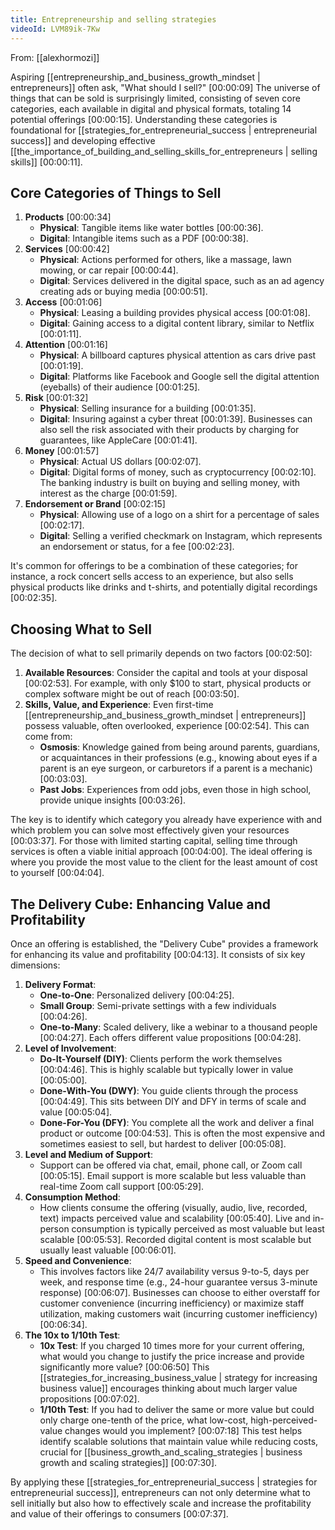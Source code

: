 ```yaml
---
title: Entrepreneurship and selling strategies
videoId: LVM89ik-7Kw
---
```


From: [[alexhormozi]] <br/> 

Aspiring [[entrepreneurship_and_business_growth_mindset | entrepreneurs]] often ask, "What should I sell?" <a class="yt-timestamp" data-t="00:00:09">[00:00:09]</a> The universe of things that can be sold is surprisingly limited, consisting of seven core categories, each available in digital and physical formats, totaling 14 potential offerings <a class="yt-timestamp" data-t="00:00:15">[00:00:15]</a>. Understanding these categories is foundational for [[strategies_for_entrepreneurial_success | entrepreneurial success]] and developing effective [[the_importance_of_building_and_selling_skills_for_entrepreneurs | selling skills]] <a class="yt-timestamp" data-t="00:00:11">[00:00:11]</a>.

## Core Categories of Things to Sell

1.  **Products** <a class="yt-timestamp" data-t="00:00:34">[00:00:34]</a>
    *   **Physical**: Tangible items like water bottles <a class="yt-timestamp" data-t="00:00:36">[00:00:36]</a>.
    *   **Digital**: Intangible items such as a PDF <a class="yt-timestamp" data-t="00:00:38">[00:00:38]</a>.
2.  **Services** <a class="yt-timestamp" data-t="00:00:42">[00:00:42]</a>
    *   **Physical**: Actions performed for others, like a massage, lawn mowing, or car repair <a class="yt-timestamp" data-t="00:00:44">[00:00:44]</a>.
    *   **Digital**: Services delivered in the digital space, such as an ad agency creating ads or buying media <a class="yt-timestamp" data-t="00:00:51">[00:00:51]</a>.
3.  **Access** <a class="yt-timestamp" data-t="00:01:06">[00:01:06]</a>
    *   **Physical**: Leasing a building provides physical access <a class="yt-timestamp" data-t="00:01:08">[00:01:08]</a>.
    *   **Digital**: Gaining access to a digital content library, similar to Netflix <a class="yt-timestamp" data-t="00:01:11">[00:01:11]</a>.
4.  **Attention** <a class="yt-timestamp" data-t="00:01:16">[00:01:16]</a>
    *   **Physical**: A billboard captures physical attention as cars drive past <a class="yt-timestamp" data-t="00:01:19">[00:01:19]</a>.
    *   **Digital**: Platforms like Facebook and Google sell the digital attention (eyeballs) of their audience <a class="yt-timestamp" data-t="00:01:25">[00:01:25]</a>.
5.  **Risk** <a class="yt-timestamp" data-t="00:01:32">[00:01:32]</a>
    *   **Physical**: Selling insurance for a building <a class="yt-timestamp" data-t="00:01:35">[00:01:35]</a>.
    *   **Digital**: Insuring against a cyber threat <a class="yt-timestamp" data-t="00:01:39">[00:01:39]</a>. Businesses can also sell the risk associated with their products by charging for guarantees, like AppleCare <a class="yt-timestamp" data-t="00:01:41">[00:01:41]</a>.
6.  **Money** <a class="yt-timestamp" data-t="00:01:57">[00:01:57]</a>
    *   **Physical**: Actual US dollars <a class="yt-timestamp" data-t="00:02:07">[00:02:07]</a>.
    *   **Digital**: Digital forms of money, such as cryptocurrency <a class="yt-timestamp" data-t="00:02:10">[00:02:10]</a>. The banking industry is built on buying and selling money, with interest as the charge <a class="yt-timestamp" data-t="00:01:59">[00:01:59]</a>.
7.  **Endorsement or Brand** <a class="yt-timestamp" data-t="00:02:15">[00:02:15]</a>
    *   **Physical**: Allowing use of a logo on a shirt for a percentage of sales <a class="yt-timestamp" data-t="00:02:17">[00:02:17]</a>.
    *   **Digital**: Selling a verified checkmark on Instagram, which represents an endorsement or status, for a fee <a class="yt-timestamp" data-t="00:02:23">[00:02:23]</a>.

It's common for offerings to be a combination of these categories; for instance, a rock concert sells access to an experience, but also sells physical products like drinks and t-shirts, and potentially digital recordings <a class="yt-timestamp" data-t="00:02:35">[00:02:35]</a>.

## Choosing What to Sell

The decision of what to sell primarily depends on two factors <a class="yt-timestamp" data-t="00:02:50">[00:02:50]</a>:

1.  **Available Resources**: Consider the capital and tools at your disposal <a class="yt-timestamp" data-t="00:02:53">[00:02:53]</a>. For example, with only $100 to start, physical products or complex software might be out of reach <a class="yt-timestamp" data-t="00:03:50">[00:03:50]</a>.
2.  **Skills, Value, and Experience**: Even first-time [[entrepreneurship_and_business_growth_mindset | entrepreneurs]] possess valuable, often overlooked, experience <a class="yt-timestamp" data-t="00:02:54">[00:02:54]</a>. This can come from:
    *   **Osmosis**: Knowledge gained from being around parents, guardians, or acquaintances in their professions (e.g., knowing about eyes if a parent is an eye surgeon, or carburetors if a parent is a mechanic) <a class="yt-timestamp" data-t="00:03:03">[00:03:03]</a>.
    *   **Past Jobs**: Experiences from odd jobs, even those in high school, provide unique insights <a class="yt-timestamp" data-t="00:03:26">[00:03:26]</a>.

The key is to identify which category you already have experience with and which problem you can solve most effectively given your resources <a class="yt-timestamp" data-t="00:03:37">[00:03:37]</a>. For those with limited starting capital, selling time through services is often a viable initial approach <a class="yt-timestamp" data-t="00:04:00">[00:04:00]</a>. The ideal offering is where you provide the most value to the client for the least amount of cost to yourself <a class="yt-timestamp" data-t="00:04:04">[00:04:04]</a>.

## The Delivery Cube: Enhancing Value and Profitability

Once an offering is established, the "Delivery Cube" provides a framework for enhancing its value and profitability <a class="yt-timestamp" data-t="00:04:13">[00:04:13]</a>. It consists of six key dimensions:

1.  **Delivery Format**:
    *   **One-to-One**: Personalized delivery <a class="yt-timestamp" data-t="00:04:25">[00:04:25]</a>.
    *   **Small Group**: Semi-private settings with a few individuals <a class="yt-timestamp" data-t="00:04:26">[00:04:26]</a>.
    *   **One-to-Many**: Scaled delivery, like a webinar to a thousand people <a class="yt-timestamp" data-t="00:04:27">[00:04:27]</a>. Each offers different value propositions <a class="yt-timestamp" data-t="00:04:28">[00:04:28]</a>.
2.  **Level of Involvement**:
    *   **Do-It-Yourself (DIY)**: Clients perform the work themselves <a class="yt-timestamp" data-t="00:04:46">[00:04:46]</a>. This is highly scalable but typically lower in value <a class="yt-timestamp" data-t="00:05:00">[00:05:00]</a>.
    *   **Done-With-You (DWY)**: You guide clients through the process <a class="yt-timestamp" data-t="00:04:49">[00:04:49]</a>. This sits between DIY and DFY in terms of scale and value <a class="yt-timestamp" data-t="00:05:04">[00:05:04]</a>.
    *   **Done-For-You (DFY)**: You complete all the work and deliver a final product or outcome <a class="yt-timestamp" data-t="00:04:53">[00:04:53]</a>. This is often the most expensive and sometimes easiest to sell, but hardest to deliver <a class="yt-timestamp" data-t="00:05:08">[00:05:08]</a>.
3.  **Level and Medium of Support**:
    *   Support can be offered via chat, email, phone call, or Zoom call <a class="yt-timestamp" data-t="00:05:15">[00:05:15]</a>. Email support is more scalable but less valuable than real-time Zoom call support <a class="yt-timestamp" data-t="00:05:29">[00:05:29]</a>.
4.  **Consumption Method**:
    *   How clients consume the offering (visually, audio, live, recorded, text) impacts perceived value and scalability <a class="yt-timestamp" data-t="00:05:40">[00:05:40]</a>. Live and in-person consumption is typically perceived as most valuable but least scalable <a class="yt-timestamp" data-t="00:05:53">[00:05:53]</a>. Recorded digital content is most scalable but usually least valuable <a class="yt-timestamp" data-t="00:06:01">[00:06:01]</a>.
5.  **Speed and Convenience**:
    *   This involves factors like 24/7 availability versus 9-to-5, days per week, and response time (e.g., 24-hour guarantee versus 3-minute response) <a class="yt-timestamp" data-t="00:06:07">[00:06:07]</a>. Businesses can choose to either overstaff for customer convenience (incurring inefficiency) or maximize staff utilization, making customers wait (incurring customer inefficiency) <a class="yt-timestamp" data-t="00:06:34">[00:06:34]</a>.
6.  **The 10x to 1/10th Test**:
    *   **10x Test**: If you charged 10 times more for your current offering, what would you change to justify the price increase and provide significantly more value? <a class="yt-timestamp" data-t="00:06:50">[00:06:50]</a> This [[strategies_for_increasing_business_value | strategy for increasing business value]] encourages thinking about much larger value propositions <a class="yt-timestamp" data-t="00:07:02">[00:07:02]</a>.
    *   **1/10th Test**: If you had to deliver the same or more value but could only charge one-tenth of the price, what low-cost, high-perceived-value changes would you implement? <a class="yt-timestamp" data-t="00:07:18">[00:07:18]</a> This test helps identify scalable solutions that maintain value while reducing costs, crucial for [[business_growth_and_scaling_strategies | business growth and scaling strategies]] <a class="yt-timestamp" data-t="00:07:30">[00:07:30]</a>.

By applying these [[strategies_for_entrepreneurial_success | strategies for entrepreneurial success]], entrepreneurs can not only determine what to sell initially but also how to effectively scale and increase the profitability and value of their offerings to consumers <a class="yt-timestamp" data-t="00:07:37">[00:07:37]</a>.
